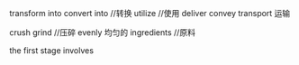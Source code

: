 transform into convert into //转换
utilize //使用
deliver convey transport 运输

crush grind //压碎
evenly 均匀的
ingredients //原料

the first stage involves